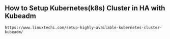 ## How to Setup Kubernetes(k8s) Cluster in HA with Kubeadm

```
https://www.linuxtechi.com/setup-highly-available-kubernetes-cluster-kubeadm/
```
